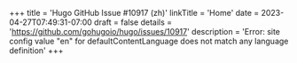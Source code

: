 +++
title = 'Hugo GitHub Issue #10917 (zh)'
linkTitle = 'Home'
date = 2023-04-27T07:49:31-07:00
draft = false
details = 'https://github.com/gohugoio/hugo/issues/10917'
description = 'Error: site config value "en" for defaultContentLanguage does not match any language definition'
+++
